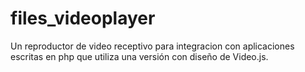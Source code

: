 # files_videoplayer
Un reproductor de video receptivo para integracion con aplicaciones escritas en php que utiliza una versión con diseño de Video.js.
